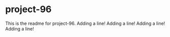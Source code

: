 # project-96

This is the readme for project-96.
Adding a line!
Adding a line!
Adding a line!
Adding a line!
